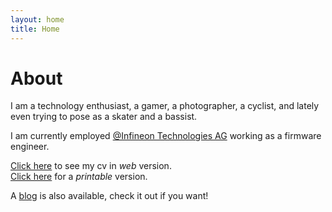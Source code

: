 ```yaml
---
layout: home
title: Home
---
```


# About
I am a technology enthusiast, a gamer, a photographer, a cyclist, and lately even trying to pose as a skater and a bassist. 

I am currently employed [@Infineon Technologies AG](https://www.infineon.com/) working as a firmware engineer.


[Click here](https://xomcar.github.io/cv) to see my cv in *web* version. \
[Click here](https://xomcar.github.io/resume.pdf) for a *printable* version.

A [blog](/posts) is also available, check it out if you want! 

